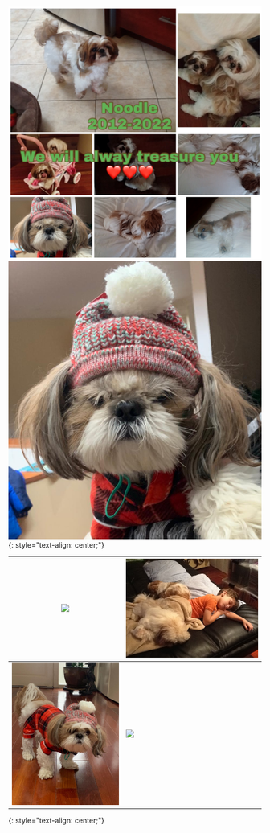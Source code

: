 ![](/18B5BC19-E065-4648-ABE6-C3937AB2AB15.jpeg)  
![](/DB311445-E081-4B56-AA50-49B2F3100EF4.jpeg)  
{: style="text-align: center;"}

![](/20140119_161817_Original.gif) | ![](/IMG_1082_Original.jpeg)  
-- | --  
![](/5238221A-8447-4194-810C-AE34B21DC83A.jpeg) |  ![](/20140119_162548_Original.gif)  

{: style="text-align: center;"}
